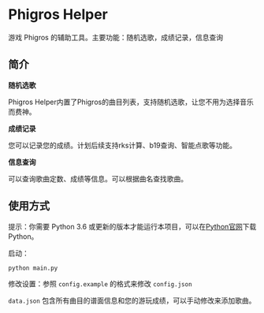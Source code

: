 # Phigros Helper

游戏 Phigros 的辅助工具。主要功能：随机选歌，成绩记录，信息查询

## 简介

**随机选歌**

Phigros Helper内置了Phigros的曲目列表，支持随机选歌，让您不用为选择音乐而费神。

**成绩记录**

您可以记录您的成绩。计划后续支持rks计算、b19查询、智能点歌等功能。

**信息查询**

可以查询歌曲定数、成绩等信息。可以根据曲名查找歌曲。

## 使用方式

提示：你需要 Python 3.6 或更新的版本才能运行本项目，可以在[Python官网](https://www.python.org/downloads/)下载Python。

启动：

```
python main.py
```

修改设置：参照 `config.example` 的格式来修改 `config.json`

`data.json` 包含所有曲目的谱面信息和您的游玩成绩，可以手动修改来添加歌曲。


